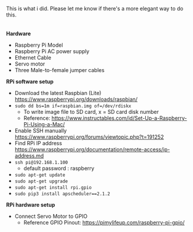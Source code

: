 This is what i did. Please let me know if there's a more elegant way to do this.
<br>
<br>
<br>
**Hardware**
- Raspberry Pi Model
- Raspberry Pi AC power supply
- Ethernet Cable
- Servo motor
- Three Male-to-female jumper cables

**RPi software setup**
- Download the latest Raspbian (Lite)     https://www.raspberrypi.org/downloads/raspbian/
- `sudo dd bs=1m if=raspbian.img of=/dev/rdiskx` 
  - To write image file to SD card,  x = SD card disk number
  - Reference: https://www.instructables.com/id/Set-Up-a-Raspberry-Pi-Using-a-Mac/
- Enable SSH manually https://www.raspberrypi.org/forums/viewtopic.php?t=191252
- Find RPi IP address https://www.raspberrypi.org/documentation/remote-access/ip-address.md
- `ssh pi@192.168.1.100` 
  - default password : raspberry
- `sudo apt-get update` 
- `sudo apt-get upgrade` 
- `sudo apt-get install rpi.gpio` 
- `sudo pip3 install apscheduler==2.1.2` 

**RPi hardware setup**
- Connect Servo Motor to GPIO 
  - Reference GPIO Pinout: https://pimylifeup.com/raspberry-pi-gpio/
